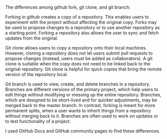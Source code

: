 The differences among github fork, git clone, and git branch:

Forking in github creates a copy of a repository. This enables users to experiment with the project
without affecting the original copy. Forks may be used to propose changes to a repository or to use 
another repository as a starting point. Forking a repository also allows the user to sync and fetch
updates from the original.

Git clone allows users to copy a repository onto their local machines. However, cloning a repository
does not let users submit pull requests to propose changes (instead, users must be added as collaborators).
A git clone is suitable when the copy does not need to be linked back to the original repository. 
Git clone is helpful for quick copies that bring the remote version of the repository local.

Git branch is used to view, create, and delete branches in a repository. Branches are different versions
of the primary project, which help users to edit things without modifying or messing up the entire
repository. Branches, which are designed to be short-lived and for quicker adjustments, may be merged back
to the master branch. In contrast, forking is meant for more permanent splits, when a user wants to
inherit things from a repository without merging back to it. Branches are often used to work on 
updates or to test functionality of a project.

I used GitHub Docs and GitHub community pages to find these differences.
